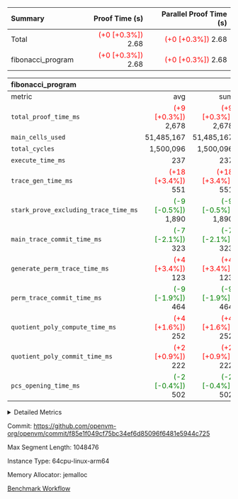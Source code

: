 | Summary | Proof Time (s) | Parallel Proof Time (s) |
|:---|---:|---:|
| Total | <span style='color: red'>(+0 [+0.3%])</span> 2.68 | <span style='color: red'>(+0 [+0.3%])</span> 2.68 |
| fibonacci_program | <span style='color: red'>(+0 [+0.3%])</span> 2.68 | <span style='color: red'>(+0 [+0.3%])</span> 2.68 |


| fibonacci_program |||||
|:---|---:|---:|---:|---:|
|metric|avg|sum|max|min|
| `total_proof_time_ms ` | <span style='color: red'>(+9 [+0.3%])</span> 2,678 | <span style='color: red'>(+9 [+0.3%])</span> 2,678 | <span style='color: red'>(+9 [+0.3%])</span> 2,678 | <span style='color: red'>(+9 [+0.3%])</span> 2,678 |
| `main_cells_used     ` |  51,485,167 |  51,485,167 |  51,485,167 |  51,485,167 |
| `total_cycles        ` |  1,500,096 |  1,500,096 |  1,500,096 |  1,500,096 |
| `execute_time_ms     ` |  237 |  237 |  237 |  237 |
| `trace_gen_time_ms   ` | <span style='color: red'>(+18 [+3.4%])</span> 551 | <span style='color: red'>(+18 [+3.4%])</span> 551 | <span style='color: red'>(+18 [+3.4%])</span> 551 | <span style='color: red'>(+18 [+3.4%])</span> 551 |
| `stark_prove_excluding_trace_time_ms` | <span style='color: green'>(-9 [-0.5%])</span> 1,890 | <span style='color: green'>(-9 [-0.5%])</span> 1,890 | <span style='color: green'>(-9 [-0.5%])</span> 1,890 | <span style='color: green'>(-9 [-0.5%])</span> 1,890 |
| `main_trace_commit_time_ms` | <span style='color: green'>(-7 [-2.1%])</span> 323 | <span style='color: green'>(-7 [-2.1%])</span> 323 | <span style='color: green'>(-7 [-2.1%])</span> 323 | <span style='color: green'>(-7 [-2.1%])</span> 323 |
| `generate_perm_trace_time_ms` | <span style='color: red'>(+4 [+3.4%])</span> 123 | <span style='color: red'>(+4 [+3.4%])</span> 123 | <span style='color: red'>(+4 [+3.4%])</span> 123 | <span style='color: red'>(+4 [+3.4%])</span> 123 |
| `perm_trace_commit_time_ms` | <span style='color: green'>(-9 [-1.9%])</span> 464 | <span style='color: green'>(-9 [-1.9%])</span> 464 | <span style='color: green'>(-9 [-1.9%])</span> 464 | <span style='color: green'>(-9 [-1.9%])</span> 464 |
| `quotient_poly_compute_time_ms` | <span style='color: red'>(+4 [+1.6%])</span> 252 | <span style='color: red'>(+4 [+1.6%])</span> 252 | <span style='color: red'>(+4 [+1.6%])</span> 252 | <span style='color: red'>(+4 [+1.6%])</span> 252 |
| `quotient_poly_commit_time_ms` | <span style='color: red'>(+2 [+0.9%])</span> 222 | <span style='color: red'>(+2 [+0.9%])</span> 222 | <span style='color: red'>(+2 [+0.9%])</span> 222 | <span style='color: red'>(+2 [+0.9%])</span> 222 |
| `pcs_opening_time_ms ` | <span style='color: green'>(-2 [-0.4%])</span> 502 | <span style='color: green'>(-2 [-0.4%])</span> 502 | <span style='color: green'>(-2 [-0.4%])</span> 502 | <span style='color: green'>(-2 [-0.4%])</span> 502 |



<details>
<summary>Detailed Metrics</summary>

| group | num_segments | keygen_time_ms | commit_exe_time_ms |
| --- | --- | --- | --- |
| fibonacci_program | 1 | 254 | 4 | 

| group | air_name | quotient_deg | interactions | constraints |
| --- | --- | --- | --- | --- |
| fibonacci_program | AccessAdapterAir<16> | 2 | 5 | 12 | 
| fibonacci_program | AccessAdapterAir<2> | 2 | 5 | 12 | 
| fibonacci_program | AccessAdapterAir<32> | 2 | 5 | 12 | 
| fibonacci_program | AccessAdapterAir<4> | 2 | 5 | 12 | 
| fibonacci_program | AccessAdapterAir<8> | 2 | 5 | 12 | 
| fibonacci_program | BitwiseOperationLookupAir<8> | 2 | 2 | 4 | 
| fibonacci_program | MemoryMerkleAir<8> | 2 | 4 | 39 | 
| fibonacci_program | PersistentBoundaryAir<8> | 2 | 3 | 6 | 
| fibonacci_program | PhantomAir | 2 | 3 | 5 | 
| fibonacci_program | Poseidon2PeripheryAir<BabyBearParameters>, 1> | 2 | 1 | 286 | 
| fibonacci_program | ProgramAir | 1 | 1 | 4 | 
| fibonacci_program | RangeTupleCheckerAir<2> | 1 | 1 | 4 | 
| fibonacci_program | Rv32HintStoreAir | 2 | 18 | 28 | 
| fibonacci_program | VariableRangeCheckerAir | 1 | 1 | 4 | 
| fibonacci_program | VmAirWrapper<Rv32BaseAluAdapterAir, BaseAluCoreAir<4, 8> | 2 | 20 | 37 | 
| fibonacci_program | VmAirWrapper<Rv32BaseAluAdapterAir, LessThanCoreAir<4, 8> | 2 | 18 | 40 | 
| fibonacci_program | VmAirWrapper<Rv32BaseAluAdapterAir, ShiftCoreAir<4, 8> | 2 | 24 | 91 | 
| fibonacci_program | VmAirWrapper<Rv32BranchAdapterAir, BranchEqualCoreAir<4> | 2 | 11 | 20 | 
| fibonacci_program | VmAirWrapper<Rv32BranchAdapterAir, BranchLessThanCoreAir<4, 8> | 2 | 13 | 35 | 
| fibonacci_program | VmAirWrapper<Rv32CondRdWriteAdapterAir, Rv32JalLuiCoreAir> | 2 | 10 | 18 | 
| fibonacci_program | VmAirWrapper<Rv32JalrAdapterAir, Rv32JalrCoreAir> | 2 | 16 | 20 | 
| fibonacci_program | VmAirWrapper<Rv32LoadStoreAdapterAir, LoadSignExtendCoreAir<4, 8> | 2 | 18 | 33 | 
| fibonacci_program | VmAirWrapper<Rv32LoadStoreAdapterAir, LoadStoreCoreAir<4> | 2 | 17 | 40 | 
| fibonacci_program | VmAirWrapper<Rv32MultAdapterAir, DivRemCoreAir<4, 8> | 2 | 25 | 84 | 
| fibonacci_program | VmAirWrapper<Rv32MultAdapterAir, MulHCoreAir<4, 8> | 2 | 24 | 31 | 
| fibonacci_program | VmAirWrapper<Rv32MultAdapterAir, MultiplicationCoreAir<4, 8> | 2 | 19 | 19 | 
| fibonacci_program | VmAirWrapper<Rv32RdWriteAdapterAir, Rv32AuipcCoreAir> | 2 | 12 | 14 | 
| fibonacci_program | VmConnectorAir | 2 | 5 | 10 | 

| group | air_name | segment | rows | prep_cols | perm_cols | main_cols | cells |
| --- | --- | --- | --- | --- | --- | --- | --- |
| fibonacci_program | AccessAdapterAir<8> | 0 | 32 |  | 16 | 17 | 1,056 | 
| fibonacci_program | BitwiseOperationLookupAir<8> | 0 | 65,536 | 3 | 8 | 2 | 655,360 | 
| fibonacci_program | MemoryMerkleAir<8> | 0 | 256 |  | 16 | 32 | 12,288 | 
| fibonacci_program | PersistentBoundaryAir<8> | 0 | 32 |  | 12 | 20 | 1,024 | 
| fibonacci_program | PhantomAir | 0 | 1 |  | 12 | 6 | 18 | 
| fibonacci_program | Poseidon2PeripheryAir<BabyBearParameters>, 1> | 0 | 256 |  | 8 | 300 | 78,848 | 
| fibonacci_program | ProgramAir | 0 | 4,096 |  | 8 | 10 | 73,728 | 
| fibonacci_program | RangeTupleCheckerAir<2> | 0 | 524,288 | 2 | 8 | 1 | 4,718,592 | 
| fibonacci_program | Rv32HintStoreAir | 0 | 4 |  | 44 | 32 | 304 | 
| fibonacci_program | VariableRangeCheckerAir | 0 | 262,144 | 2 | 8 | 1 | 2,359,296 | 
| fibonacci_program | VmAirWrapper<Rv32BaseAluAdapterAir, BaseAluCoreAir<4, 8> | 0 | 1,048,576 |  | 52 | 36 | 92,274,688 | 
| fibonacci_program | VmAirWrapper<Rv32BaseAluAdapterAir, LessThanCoreAir<4, 8> | 0 | 524,288 |  | 40 | 37 | 40,370,176 | 
| fibonacci_program | VmAirWrapper<Rv32BranchAdapterAir, BranchEqualCoreAir<4> | 0 | 262,144 |  | 28 | 26 | 14,155,776 | 
| fibonacci_program | VmAirWrapper<Rv32BranchAdapterAir, BranchLessThanCoreAir<4, 8> | 0 | 8 |  | 32 | 32 | 512 | 
| fibonacci_program | VmAirWrapper<Rv32CondRdWriteAdapterAir, Rv32JalLuiCoreAir> | 0 | 131,072 |  | 28 | 18 | 6,029,312 | 
| fibonacci_program | VmAirWrapper<Rv32JalrAdapterAir, Rv32JalrCoreAir> | 0 | 16 |  | 36 | 28 | 1,024 | 
| fibonacci_program | VmAirWrapper<Rv32LoadStoreAdapterAir, LoadStoreCoreAir<4> | 0 | 16 |  | 52 | 41 | 1,488 | 
| fibonacci_program | VmAirWrapper<Rv32RdWriteAdapterAir, Rv32AuipcCoreAir> | 0 | 8 |  | 28 | 20 | 384 | 
| fibonacci_program | VmConnectorAir | 0 | 2 | 1 | 16 | 5 | 42 | 

| group | segment | trace_gen_time_ms | total_proof_time_ms | total_cycles | total_cells | stark_prove_excluding_trace_time_ms | quotient_poly_compute_time_ms | quotient_poly_commit_time_ms | perm_trace_commit_time_ms | pcs_opening_time_ms | main_trace_commit_time_ms | main_cells_used | generate_perm_trace_time_ms | execute_time_ms |
| --- | --- | --- | --- | --- | --- | --- | --- | --- | --- | --- | --- | --- | --- | --- |
| fibonacci_program | 0 | 551 | 2,678 | 1,500,096 | 160,733,916 | 1,890 | 252 | 222 | 464 | 502 | 323 | 51,485,167 | 123 | 237 | 

| group | segment | trace_height_constraint | weighted_sum | threshold |
| --- | --- | --- | --- | --- |
| fibonacci_program | 0 | 0 | 3,932,270 | 2,013,265,921 | 
| fibonacci_program | 0 | 1 | 10,748,264 | 2,013,265,921 | 
| fibonacci_program | 0 | 2 | 1,966,135 | 2,013,265,921 | 
| fibonacci_program | 0 | 3 | 10,748,300 | 2,013,265,921 | 
| fibonacci_program | 0 | 4 | 800 | 2,013,265,921 | 
| fibonacci_program | 0 | 5 | 288 | 2,013,265,921 | 
| fibonacci_program | 0 | 6 | 7,209,044 | 2,013,265,921 | 
| fibonacci_program | 0 | 7 |  | 2,013,265,921 | 
| fibonacci_program | 0 | 8 | 35,526,957 | 2,013,265,921 | 

</details>


Commit: https://github.com/openvm-org/openvm/commit/f85e1f049cf75bc34ef6d85096f6481e5944c725

Max Segment Length: 1048476

Instance Type: 64cpu-linux-arm64

Memory Allocator: jemalloc

[Benchmark Workflow](https://github.com/openvm-org/openvm/actions/runs/13911051877)
